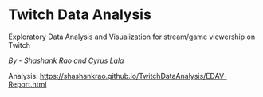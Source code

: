 # Twitch Data Analysis
Exploratory Data Analysis and Visualization for stream/game viewership on Twitch

*By - Shashank Rao and Cyrus Lala*

Analysis: https://shashankrao.github.io/TwitchDataAnalysis/EDAV-Report.html
